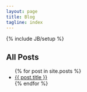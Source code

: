 ```yaml
---
layout: page
title: Blog
tagline: index
---
```

{% include JB/setup %}

<h2>All Posts</h2>

<ul class="posts">
  {% for post in site.posts %}
   <!--  <li><span>{{ post.date | date_to_string }}</span> &raquo; <a href="{{ BASE_PATH }}{{ post.url }}">{{ post.title }}</a></li> -->
   <li><span> <a href="{{ BASE_PATH }}{{ post.url }}">{{ post.title }}</a></li>
  {% endfor %}
</ul>



